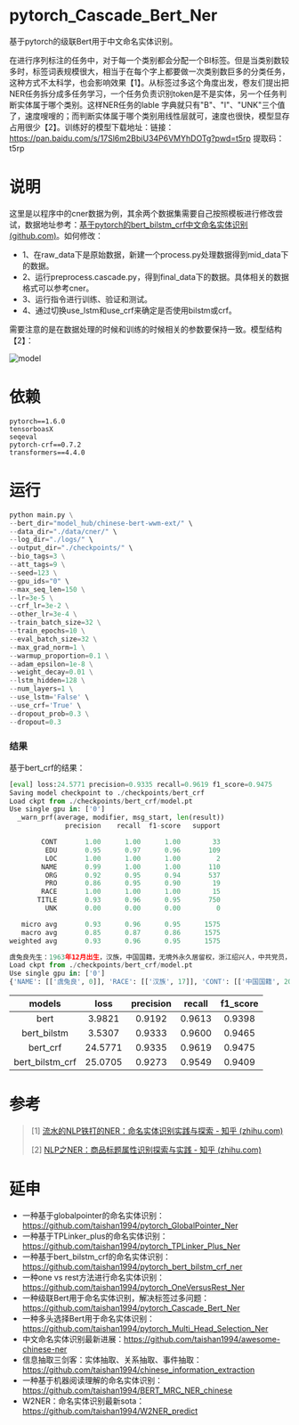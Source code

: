# pytorch_Cascade_Bert_Ner

基于pytorch的级联Bert用于中文命名实体识别。

在进行序列标注的任务中，对于每一个类别都会分配一个BI标签。但是当类别数较多时，标签词表规模很大，相当于在每个字上都要做一次类别数巨多的分类任务，这种方式不太科学，也会影响效果【1】。从标签过多这个角度出发，卷友们提出把NER任务拆分成多任务学习，一个任务负责识别token是不是实体，另一个任务判断实体属于哪个类别。这样NER任务的lable 字典就只有"B"、"I"、"UNK"三个值了，速度嗖嗖的；而判断实体属于哪个类别用线性层就可，速度也很快，模型显存占用很少【2】。训练好的模型下载地址：链接：https://pan.baidu.com/s/17Sl6m2BbiU34P6VMYhDOTg?pwd=t5rp  提取码：t5rp

# 说明

这里是以程序中的cner数据为例，其余两个数据集需要自己按照模板进行修改尝试，数据地址参考：[基于pytorch的bert_bilstm_crf中文命名实体识别 (github.com)](https://github.com/taishan1994/pytorch_bert_bilstm_crf_ner)。如何修改：

- 1、在raw_data下是原始数据，新建一个process.py处理数据得到mid_data下的数据。
- 2、运行preprocess.cascade.py，得到final_data下的数据。具体相关的数据格式可以参考cner。
- 3、运行指令进行训练、验证和测试。
- 4、通过切换use_lstm和use_crf来确定是否使用bilstm或crf。

需要注意的是在数据处理的时候和训练的时候相关的参数要保持一致。模型结构【2】：

![model](https://pic1.zhimg.com/80/v2-638aa80551392053d0dd02ef6a18bc20_1440w.webp)

# 依赖

```
pytorch==1.6.0
tensorboasX
seqeval
pytorch-crf==0.7.2
transformers==4.4.0
```

# 运行

```python
python main.py \
--bert_dir="model_hub/chinese-bert-wwm-ext/" \
--data_dir="./data/cner/" \
--log_dir="./logs/" \
--output_dir="./checkpoints/" \
--bio_tags=3 \
--att_tags=9 \
--seed=123 \
--gpu_ids="0" \
--max_seq_len=150 \
--lr=3e-5 \
--crf_lr=3e-2 \
--other_lr=3e-4 \
--train_batch_size=32 \
--train_epochs=10 \
--eval_batch_size=32 \
--max_grad_norm=1 \
--warmup_proportion=0.1 \
--adam_epsilon=1e-8 \
--weight_decay=0.01 \
--lstm_hidden=128 \
--num_layers=1 \
--use_lstm='False' \
--use_crf='True' \
--dropout_prob=0.3 \
--dropout=0.3

```

### 结果

基于bert_crf的结果：

```python
[eval] loss:24.5771 precision=0.9335 recall=0.9619 f1_score=0.9475
Saving model checkpoint to ./checkpoints/bert_crf
Load ckpt from ./checkpoints/bert_crf/model.pt
Use single gpu in: ['0']
  _warn_prf(average, modifier, msg_start, len(result))
              precision    recall  f1-score   support

        CONT       1.00      1.00      1.00        33
         EDU       0.95      0.97      0.96       109
         LOC       1.00      1.00      1.00         2
        NAME       0.99      1.00      1.00       110
         ORG       0.92      0.95      0.94       537
         PRO       0.86      0.95      0.90        19
        RACE       1.00      1.00      1.00        15
       TITLE       0.93      0.96      0.95       750
         UNK       0.00      0.00      0.00         0

   micro avg       0.93      0.96      0.95      1575
   macro avg       0.85      0.87      0.86      1575
weighted avg       0.93      0.96      0.95      1575

虞兔良先生：1963年12月出生，汉族，中国国籍，无境外永久居留权，浙江绍兴人，中共党员，MBA，经济师。
Load ckpt from ./checkpoints/bert_crf/model.pt
Use single gpu in: ['0']
{'NAME': [['虞兔良', 0]], 'RACE': [['汉族', 17]], 'CONT': [['中国国籍', 20]], 'LOC': [['浙江绍兴人', 34]], 'TITLE': [['中共党员', 40], ['经济师', 49]], 'EDU': [['MBA', 45]]}
```

|     models      |  loss   | precision | recall | f1_score |
| :-------------: | :-----: | :-------: | :----: | :------: |
|      bert       | 3.9821  |  0.9192   | 0.9613 |  0.9398  |
|   bert_bilstm   | 3.5307  |  0.9333   | 0.9600 |  0.9465  |
|    bert_crf     | 24.5771 |  0.9335   | 0.9619 |  0.9475  |
| bert_bilstm_crf | 25.0705 |  0.9273   | 0.9549 |  0.9409  |

# 参考

> [1] [流水的NLP铁打的NER：命名实体识别实践与探索 - 知乎 (zhihu.com)](https://zhuanlan.zhihu.com/p/166496466)
>
> [2] [NLP之NER：商品标题属性识别探索与实践 - 知乎 (zhihu.com)](https://zhuanlan.zhihu.com/p/525965250) 


# 延申
- 一种基于globalpointer的命名实体识别：https://github.com/taishan1994/pytorch_GlobalPointer_Ner
- 一种基于TPLinker_plus的命名实体识别：https://github.com/taishan1994/pytorch_TPLinker_Plus_Ner
- 一种基于bert_bilstm_crf的命名实体识别：https://github.com/taishan1994/pytorch_bert_bilstm_crf_ner
- 一种one vs rest方法进行命名实体识别：https://github.com/taishan1994/pytorch_OneVersusRest_Ner
- 一种级联Bert用于命名实体识别，解决标签过多问题：https://github.com/taishan1994/pytorch_Cascade_Bert_Ner
- 一种多头选择Bert用于命名实体识别：https://github.com/taishan1994/pytorch_Multi_Head_Selection_Ner
- 中文命名实体识别最新进展：https://github.com/taishan1994/awesome-chinese-ner
- 信息抽取三剑客：实体抽取、关系抽取、事件抽取：https://github.com/taishan1994/chinese_information_extraction
- 一种基于机器阅读理解的命名实体识别：https://github.com/taishan1994/BERT_MRC_NER_chinese
- W2NER：命名实体识别最新sota：https://github.com/taishan1994/W2NER_predict

